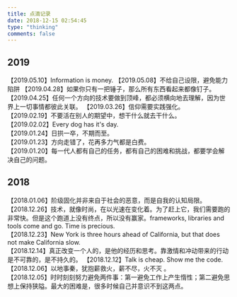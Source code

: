 ```yaml
---
title: 点滴记录
date: 2018-12-15 02:54:45
type: "thinking"
comments: false
---
```

## 2019
【2019.05.10】Information is money.
【2019.05.08】不给自己设限，避免能力陷阱
【2019.04.28】如果你只有一把锤子，那么所有东西看起来都像钉子。
【2019.04.25】任何一个方向的技术要做到顶峰，都必须横向地去理解，因为世界上一切事情都彼此关联。
【2019.03.26】信仰需要实践强化。  
【2019.02.19】不要活在别人的期望中，想干什么就去干什么。  
【2019.02.02】Every dog has it's day.  
【2019.01.24】日拱一卒，不期而至。  
【2019.01.23】方向走错了，花再多力气都是白费。  
【2019.01.20】每一代人都有自己的任务，都有自己的困难和挑战，都要学会解决自己的问题。  

## 2018
【2018.01.06】阶级固化并非来自于社会的恶意，而是自我的认知局限。   
【2018.12.26】技术，就像时尚，在以光速在变化着。为了赶上它，我们需要跑的非常快。但是这个跑道上没有终点，所以没有赢家。frameworks, libraries and tools come and go. Time is precious.  
【2018.12.23】New York is three hours ahead of California, but that does not make California slow.  
【2018.12.14】真正改变一个人的，是他的经历和思考。靠激情和冲动带来的行动是不可靠的，是不持久的。
【2018.12.12】Talk is cheap. Show me the code.  
【2018.12.06】以地事秦，犹抱薪救火，薪不尽，火不灭 ​​​。​  
【2018.12.05】时时刻刻努力避免两件事：第一避免工作上产生惰性；第二避免思想上保持狭隘。最大的困难是，很多时候自己并意识不到这两点。 ​​​​